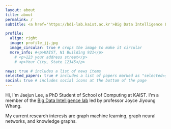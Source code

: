 ```yaml
---
layout: about
title: about
permalink: /
subtitle: <a href='https://bdi-lab.kaist.ac.kr'>Big Data Intelligence Lab</a>, School of Computing, KAIST

profile:
  align: right
  image: profile_jj.jpg
  image_circular: true # crops the image to make it circular
  more_info: #<p>KAIST, N1 Building 921</p>
    # <p>123 your address street</p>
    # <p>Your City, State 12345</p>

news: true # includes a list of news items
selected_papers: true # includes a list of papers marked as "selected={true}"
social: true # includes social icons at the bottom of the page
---
```


Hi, I'm Jaejun Lee, a PhD Student of School of Computing at KAIST. I'm a member of the <a href='https://bdi-lab.kaist.ac.kr'>Big Data Intelligence lab</a> led by professor Joyce Jiyoung Whang. 

My current research interests are graph machine learning, graph neural networks, and knowledge graphs.
